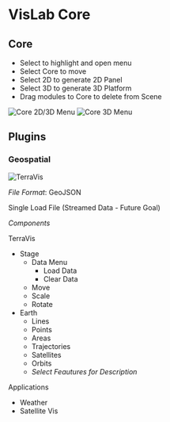 # VisLab Core
## Core
* Select to highlight and open menu
* Select Core to move
* Select 2D to generate 2D Panel
* Select 3D to generate 3D Platform
* Drag modules to Core to delete from Scene

![Core 2D/3D Menu](https://github.com/varuneagle555/VisLab/blob/master/docs/components/images/core_2D-3D.png "Core Multi Menu")
![Core 3D Menu](https://github.com/varuneagle555/VisLab/blob/master/docs/components/images/core_3D.png "Core Single Menu")

## Plugins
### Geospatial
![TerraVis](https://github.com/varuneagle555/VisLab/blob/master/docs/components/images/terravis.png "TerraVis")

*File Format*: GeoJSON

Single Load File (Streamed Data - Future Goal)

*Components*

TerraVis
* Stage
    * Data Menu
        * Load Data
        * Clear Data
    * Move
    * Scale
    * Rotate
* Earth
    * Lines
    * Points
    * Areas
    * Trajectories
    * Satellites
    * Orbits
    * *Select Feautures for Description*

Applications
* Weather
* Satellite Vis
